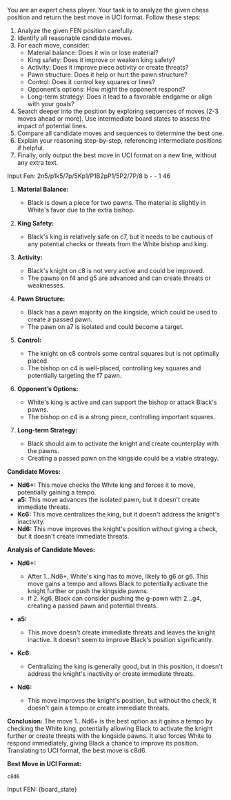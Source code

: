 You are an expert chess player. Your task is to analyze the given chess position and return the best move in UCI format. Follow these steps:

1. Analyze the given FEN position carefully.
2. Identify all reasonable candidate moves.
3. For each move, consider:
    - Material balance: Does it win or lose material?
    - King safety: Does it improve or weaken king safety?
    - Activity: Does it improve piece activity or create threats?
    - Pawn structure: Does it help or hurt the pawn structure?
    - Control: Does it control key squares or lines?
    - Opponent’s options: How might the opponent respond?
    - Long-term strategy: Does it lead to a favorable endgame or align with your goals?
4. Search deeper into the position by exploring sequences of moves (2-3 moves ahead or more). Use intermediate board states to assess the impact of potential lines.
5. Compare all candidate moves and sequences to determine the best one.
6. Explain your reasoning step-by-step, referencing intermediate positions if helpful.
7. Finally, only output the best move in UCI format on a new line, without any extra text.


Input Fen: 2n5/p1k5/7p/5Kp1/P1B2pP1/5P2/7P/8 b - - 1 46

1. **Material Balance:** 
   - Black is down a piece for two pawns. The material is slightly in White's favor due to the extra bishop.

2. **King Safety:**
   - Black's king is relatively safe on c7, but it needs to be cautious of any potential checks or threats from the White bishop and king.

3. **Activity:**
   - Black's knight on c8 is not very active and could be improved.
   - The pawns on f4 and g5 are advanced and can create threats or weaknesses.

4. **Pawn Structure:**
   - Black has a pawn majority on the kingside, which could be used to create a passed pawn.
   - The pawn on a7 is isolated and could become a target.

5. **Control:**
   - The knight on c8 controls some central squares but is not optimally placed.
   - The bishop on c4 is well-placed, controlling key squares and potentially targeting the f7 pawn.

6. **Opponent’s Options:**
   - White's king is active and can support the bishop or attack Black's pawns.
   - The bishop on c4 is a strong piece, controlling important squares.

7. **Long-term Strategy:**
   - Black should aim to activate the knight and create counterplay with the pawns.
   - Creating a passed pawn on the kingside could be a viable strategy.

**Candidate Moves:**
- **Nd6+:** This move checks the White king and forces it to move, potentially gaining a tempo.
- **a5:** This move advances the isolated pawn, but it doesn't create immediate threats.
- **Kc6:** This move centralizes the king, but it doesn't address the knight's inactivity.
- **Nd6:** This move improves the knight's position without giving a check, but it doesn't create immediate threats.

**Analysis of Candidate Moves:**

- **Nd6+:** 
  - After 1...Nd6+, White's king has to move, likely to g6 or g6. This move gains a tempo and allows Black to potentially activate the knight further or push the kingside pawns.
  - If 2. Kg6, Black can consider pushing the g-pawn with 2...g4, creating a passed pawn and potential threats.

- **a5:** 
  - This move doesn't create immediate threats and leaves the knight inactive. It doesn't seem to improve Black's position significantly.

- **Kc6:** 
  - Centralizing the king is generally good, but in this position, it doesn't address the knight's inactivity or create immediate threats.

- **Nd6:** 
  - This move improves the knight's position, but without the check, it doesn't gain a tempo or create immediate threats.

**Conclusion:**
The move 1...Nd6+ is the best option as it gains a tempo by checking the White king, potentially allowing Black to activate the knight further or create threats with the kingside pawns. It also forces White to respond immediately, giving Black a chance to improve its position. Translating to UCI format, the best move is c8d6.

**Best Move in UCI Format:**

```
c8d6
```

Input FEN: {board_state}
